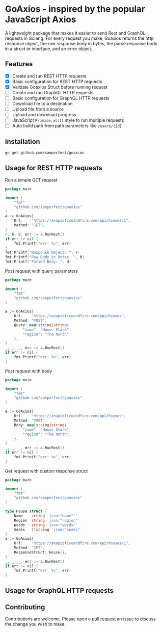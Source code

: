 # GoAxios - inspired by the popular JavaScript Axios

A lightweight package that makes it easier to send Rest and GraphQL requests in Golang.
For every request you make, Goaxios returns the http response object, the raw response body in bytes, the parse response body in a struct or interface, and an error object.

## Features

- [x] Create and run REST HTTP requests
- [x] Basic configuration for REST HTTP requests
- [x] Validate Goaxios Struct before running request
- [ ] Create and run GraphQL HTTP requests
- [ ] Basic configuration for GraphQL HTTP requests
- [ ] Download file to a destination
- [ ] Upload file from a source
- [ ] Upload and download progress
- [ ] JavaScript `Promise.all()` style to run multiple requests
- [ ] Auto build path from path parameters like `/users/{id}`

## Installation

```bash
go get github.com/samperfect/goaxios
```

## Usage for REST HTTP requests

Run a simple GET request

```go
package main

import (
    "fmt"
    "github.com/samperfect/goaxios"
)
a := GoAxios{
    Url:    "https://anapioficeandfire.com/api/houses/1",
    Method: "GET",
}
r, b, d, err := a.RunRest()
if err != nil {
    fmt.Printf("err: %v", err)
}
fmt.Printf("Response Object: ", r)
fmt.Printf("Raw Body in Bytes: ", b)
fmt.Printf("Parsed Body: ", d)
```

Post request with query parameters

```go
package main

import (
    "fmt"
    "github.com/samperfect/goaxios"
)

a := GoAxios{
    Url:    "https://anapioficeandfire.com/api/houses",
    Method: "POST",
    Query: map[string]string{
        "name": "House Stark",
        "region": "The North",
    },
}
_, _, _, err := a.RunRest()
if err != nil {
    fmt.Printf("err: %v", err)
}
```

Post request with body

```go
package main

import (
    "fmt"
    "github.com/samperfect/goaxios"
)

a := GoAxios{
    Url:    "https://anapioficeandfire.com/api/houses",
    Method: "POST",
    Body: map[string]string{
        "name": "House Stark",
        "region": "The North",
    },
}
_, _, _, err := a.RunRest()
if err != nil {
    fmt.Printf("err: %v", err)
}
```

Get request with custom response struct

```go
package main

import (
    "fmt"
    "github.com/samperfect/goaxios"
)

type House struct {
    Name    string `json:"name"`
    Region  string `json:"region"`
    Words   string `json:"words"`
    Seats   []string `json:"seats"`
}
a := GoAxios{
    Url:    "https://anapioficeandfire.com/api/houses/1",
    Method: "GET",
    ResponseStruct: House{},
}
_, _, _, err := a.RunRest()
if err != nil {
    fmt.Printf("err: %v", err)
}
```

## Usage for GraphQL HTTP requests

## Contributing

Contributions are welcome. Please open a [pull request](https://github.com/samperfect/goaxios/pulls) an [issue](https://github.com/samperfect/goaxios/issues) to discuss the change you wish to make.
